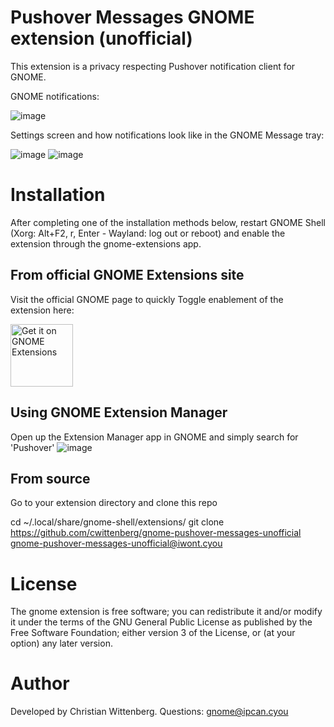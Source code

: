 # Pushover Messages GNOME extension (unofficial)
This extension is a privacy respecting Pushover notification client for GNOME.

GNOME notifications:

![image](https://user-images.githubusercontent.com/4825211/193239910-3fab4768-9640-4831-9790-fce06d29ba52.png)

Settings screen and how notifications look like in the GNOME Message tray:

![image](https://user-images.githubusercontent.com/4825211/193471194-8eb0eab3-d68f-4135-b41f-4e8aaddbbf02.png)
![image](https://user-images.githubusercontent.com/4825211/193472141-fb3ef9e7-2e1d-409b-b27a-fac2fbd08b15.png)


# Installation
After completing one of the installation methods below, restart GNOME Shell (Xorg: Alt+F2, r, Enter - Wayland: log out or reboot) and enable the extension through the gnome-extensions app.

## From official GNOME Extensions site
Visit the official GNOME page to quickly Toggle enablement of the extension here:

[<img src="https://raw.githubusercontent.com/cwittenberg/thisipcan.cyou/main/img/get-it-on-ego.svg?sanitize=true" alt="Get it on GNOME Extensions" height="100" align="middle">](https://extensions.gnome.org/extension/5377/pushover-message-notifications/)

## Using GNOME Extension Manager
Open up the Extension Manager app in GNOME and simply search for 'Pushover'
![image](https://user-images.githubusercontent.com/4825211/193472271-303e8cf9-3abe-4d31-a1f2-720c7386eb1b.png)

## From source
Go to your extension directory and clone this repo

  cd ~/.local/share/gnome-shell/extensions/
  git clone https://github.com/cwittenberg/gnome-pushover-messages-unofficial gnome-pushover-messages-unofficial@iwont.cyou

# License
The gnome extension is free software; you can redistribute it and/or modify it under the terms of the GNU General Public License as published by the Free Software Foundation; either version 3 of the License, or (at your option) any later version.

# Author
Developed by Christian Wittenberg.
Questions: gnome@ipcan.cyou
